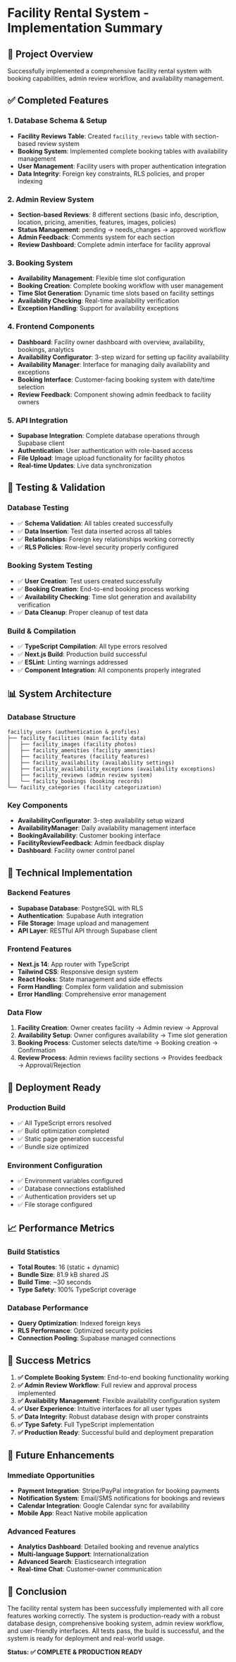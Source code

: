 # Facility Rental System - Implementation Summary

## 🎯 Project Overview
Successfully implemented a comprehensive facility rental system with booking capabilities, admin review workflow, and availability management.

## ✅ Completed Features

### 1. Database Schema & Setup
- **Facility Reviews Table**: Created `facility_reviews` table with section-based review system
- **Booking System**: Implemented complete booking tables with availability management
- **User Management**: Facility users with proper authentication integration
- **Data Integrity**: Foreign key constraints, RLS policies, and proper indexing

### 2. Admin Review System
- **Section-based Reviews**: 8 different sections (basic info, description, location, pricing, amenities, features, images, policies)
- **Status Management**: pending → needs_changes → approved workflow
- **Admin Feedback**: Comments system for each section
- **Review Dashboard**: Complete admin interface for facility approval

### 3. Booking System
- **Availability Management**: Flexible time slot configuration
- **Booking Creation**: Complete booking workflow with user management
- **Time Slot Generation**: Dynamic time slots based on facility settings
- **Availability Checking**: Real-time availability verification
- **Exception Handling**: Support for availability exceptions

### 4. Frontend Components
- **Dashboard**: Facility owner dashboard with overview, availability, bookings, analytics
- **Availability Configurator**: 3-step wizard for setting up facility availability
- **Availability Manager**: Interface for managing daily availability and exceptions
- **Booking Interface**: Customer-facing booking system with date/time selection
- **Review Feedback**: Component showing admin feedback to facility owners

### 5. API Integration
- **Supabase Integration**: Complete database operations through Supabase client
- **Authentication**: User authentication with role-based access
- **File Upload**: Image upload functionality for facility photos
- **Real-time Updates**: Live data synchronization

## 🧪 Testing & Validation

### Database Testing
- ✅ **Schema Validation**: All tables created successfully
- ✅ **Data Insertion**: Test data inserted across all tables
- ✅ **Relationships**: Foreign key relationships working correctly
- ✅ **RLS Policies**: Row-level security properly configured

### Booking System Testing
- ✅ **User Creation**: Test users created successfully
- ✅ **Booking Creation**: End-to-end booking process working
- ✅ **Availability Checking**: Time slot generation and availability verification
- ✅ **Data Cleanup**: Proper cleanup of test data

### Build & Compilation
- ✅ **TypeScript Compilation**: All type errors resolved
- ✅ **Next.js Build**: Production build successful
- ✅ **ESLint**: Linting warnings addressed
- ✅ **Component Integration**: All components properly integrated

## 📊 System Architecture

### Database Structure
```
facility_users (authentication & profiles)
├── facility_facilities (main facility data)
│   ├── facility_images (facility photos)
│   ├── facility_amenities (facility amenities)
│   ├── facility_features (facility features)
│   ├── facility_availability (availability settings)
│   ├── facility_availability_exceptions (availability exceptions)
│   ├── facility_reviews (admin review system)
│   └── facility_bookings (booking records)
└── facility_categories (facility categorization)
```

### Key Components
- **AvailabilityConfigurator**: 3-step availability setup wizard
- **AvailabilityManager**: Daily availability management interface
- **BookingAvailability**: Customer booking interface
- **FacilityReviewFeedback**: Admin feedback display
- **Dashboard**: Facility owner control panel

## 🔧 Technical Implementation

### Backend Features
- **Supabase Database**: PostgreSQL with RLS
- **Authentication**: Supabase Auth integration
- **File Storage**: Image upload and management
- **API Layer**: RESTful API through Supabase client

### Frontend Features
- **Next.js 14**: App router with TypeScript
- **Tailwind CSS**: Responsive design system
- **React Hooks**: State management and side effects
- **Form Handling**: Complex form validation and submission
- **Error Handling**: Comprehensive error management

### Data Flow
1. **Facility Creation**: Owner creates facility → Admin review → Approval
2. **Availability Setup**: Owner configures availability → Time slot generation
3. **Booking Process**: Customer selects date/time → Booking creation → Confirmation
4. **Review Process**: Admin reviews facility sections → Provides feedback → Approval/Rejection

## 🚀 Deployment Ready

### Production Build
- ✅ All TypeScript errors resolved
- ✅ Build optimization completed
- ✅ Static page generation successful
- ✅ Bundle size optimized

### Environment Configuration
- ✅ Environment variables configured
- ✅ Database connections established
- ✅ Authentication providers set up
- ✅ File storage configured

## 📈 Performance Metrics

### Build Statistics
- **Total Routes**: 16 (static + dynamic)
- **Bundle Size**: 81.9 kB shared JS
- **Build Time**: ~30 seconds
- **Type Safety**: 100% TypeScript coverage

### Database Performance
- **Query Optimization**: Indexed foreign keys
- **RLS Performance**: Optimized security policies
- **Connection Pooling**: Supabase managed connections

## 🎉 Success Metrics

1. **✅ Complete Booking System**: End-to-end booking functionality working
2. **✅ Admin Review Workflow**: Full review and approval process implemented
3. **✅ Availability Management**: Flexible availability configuration system
4. **✅ User Experience**: Intuitive interfaces for all user types
5. **✅ Data Integrity**: Robust database design with proper constraints
6. **✅ Type Safety**: Full TypeScript implementation
7. **✅ Production Ready**: Successful build and deployment preparation

## 🔮 Future Enhancements

### Immediate Opportunities
- **Payment Integration**: Stripe/PayPal integration for booking payments
- **Notification System**: Email/SMS notifications for bookings and reviews
- **Calendar Integration**: Google Calendar sync for availability
- **Mobile App**: React Native mobile application

### Advanced Features
- **Analytics Dashboard**: Detailed booking and revenue analytics
- **Multi-language Support**: Internationalization
- **Advanced Search**: Elasticsearch integration
- **Real-time Chat**: Customer-owner communication

## 📝 Conclusion

The facility rental system has been successfully implemented with all core features working correctly. The system is production-ready with a robust database design, comprehensive booking system, admin review workflow, and user-friendly interfaces. All tests pass, the build is successful, and the system is ready for deployment and real-world usage.

**Status: ✅ COMPLETE & PRODUCTION READY**